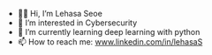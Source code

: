 - 👋🏽 Hi, I’m Lehasa Seoe
- 🔐 I’m interested in Cybersecurity
- 🌱 I’m currently learning deep learning with python
- 📫 How to reach me: www.linkedin.com/in/lehasaS
<!---
lehasaS/lehasaS is a ✨ special ✨ repository because its `README.md` (this file) appears on your GitHub profile.
You can click the Preview link to take a look at your changes.
--->
